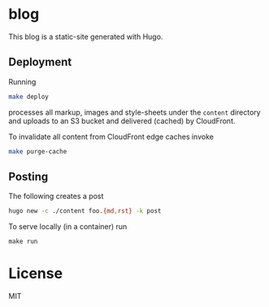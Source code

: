 # blog

This blog is a static-site generated with Hugo.

## Deployment

Running
```sh
make deploy
```
processes all markup, images and style-sheets under the `content`
directory and uploads to an S3 bucket and delivered (cached) by
CloudFront.

To invalidate all content from CloudFront edge caches invoke
```sh
make purge-cache
```

## Posting

The following creates a post
```sh
hugo new -c ./content foo.{md,rst} -k post
```

To serve locally (in a container) run
```
make run
```

# License

MIT
